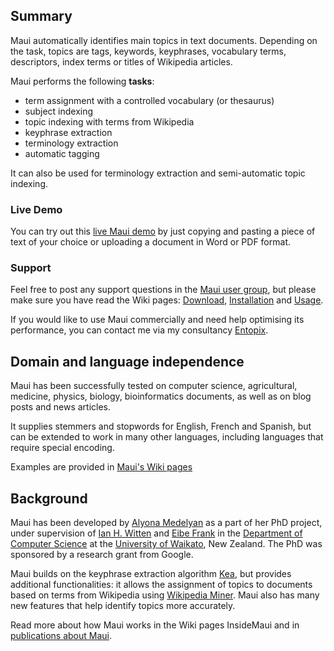 ## Summary ##
Maui automatically identifies main topics in text documents. Depending on the task, topics are tags, keywords, keyphrases, vocabulary terms, descriptors, index terms or titles of Wikipedia articles.


Maui performs the following **tasks**:

  * term assignment with a controlled vocabulary (or thesaurus)
  * subject indexing
  * topic indexing with terms from Wikipedia
  * keyphrase extraction
  * terminology extraction
  * automatic tagging

It can also be used for terminology extraction and semi-automatic topic indexing.

### Live Demo ###
You can try out this [live Maui demo](http://maui-indexer.appspot.com/) by just copying and pasting a piece of text of your choice or uploading a document in Word or PDF format.

### Support ###
Feel free to post any support questions in the [Maui user group](http://groups.google.com/group/kea-and-maui-support), but please make sure you have read the Wiki pages: [Download](Download.md), [Installation](Installation.md) and [Usage](Usage.md).

If you would like to use Maui commercially and need help optimising its performance, you can contact me via my consultancy [Entopix](http://www.entopix.com).

## Domain and language independence ##

Maui has been successfully tested on computer science, agricultural, medicine, physics, biology, bioinformatics documents, as well as on blog posts and news articles.

It supplies stemmers and stopwords for English, French and Spanish, but can be extended to work in many other languages, including languages that require special encoding.

Examples are provided in [Maui's Wiki pages](Examples.md)

## Background ##

Maui has been developed by [Alyona Medelyan](http://www.medelyan.com) as a part of her PhD project, under supervision of [Ian H. Witten](http://www.cs.waikato.ac.nz/~ihw) and [Eibe Frank](http://www.cs.waikato.ac.nz/~eibe) in the [Department of Computer Science](http://www.cs.waikato.ac.nz) at the [University of Waikato](http://www.waikato.ac.nz/), New Zealand. The PhD was sponsored by a research grant from Google.

Maui builds on the keyphrase extraction algorithm [Kea](http://www.nzdl.org/kea), but provides additional functionalities: it allows the assignment of topics to documents based on terms from Wikipedia using [Wikipedia Miner](http://wikipedia-miner.sourceforge.net/). Maui also has many new features that help identify topics more accurately.

Read more about how Maui works in the Wiki pages InsideMaui and in [publications about Maui](Publications.md).